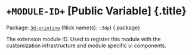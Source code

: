 # `+MODULE-ID+` [Public Variable] {.title}

Package: [`3d-printing`](3D-PRINTING.pkg.md) (Nick name(s): `:3dp`) {.package}

The extension module ID.
Used to register this module with the customization infrastructure
and module specific ui components.
